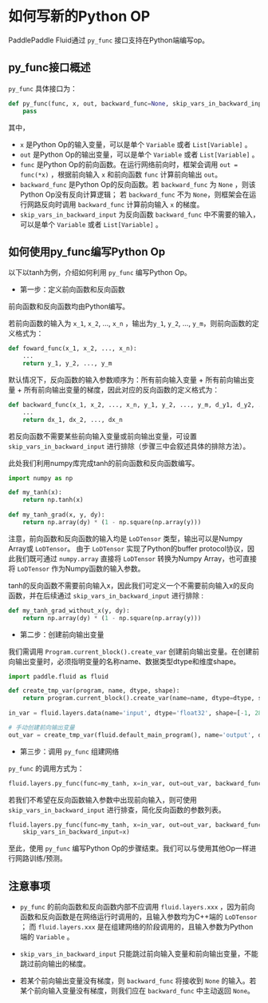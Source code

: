 # 如何写新的Python OP

PaddlePaddle Fluid通过 `py_func` 接口支持在Python端编写op。 


## py_func接口概述

`py_func` 具体接口为：

```Python
def py_func(func, x, out, backward_func=None, skip_vars_in_backward_input=None):
    pass
```

其中，

- `x` 是Python Op的输入变量，可以是单个 `Variable` 或者 `List[Variable]` 。
- `out` 是Python Op的输出变量，可以是单个 `Variable` 或者 `List[Variable]` 。
- `func` 是Python Op的前向函数。在运行网络前向时，框架会调用 `out = func(*x)` ，根据前向输入 `x` 和前向函数 `func` 计算前向输出 `out`。
- `backward_func` 是Python Op的反向函数。若 `backward_func` 为 `None` ，则该Python Op没有反向计算逻辑；
  若 `backward_func` 不为 `None`，则框架会在运行网路反向时调用 `backward_func` 计算前向输入 `x` 的梯度。
- `skip_vars_in_backward_input` 为反向函数 `backward_func` 中不需要的输入，可以是单个 `Variable` 或者 `List[Variable]` 。


## 如何使用py_func编写Python Op

以下以tanh为例，介绍如何利用 `py_func` 编写Python Op。

- 第一步：定义前向函数和反向函数

前向函数和反向函数均由Python编写。

若前向函数的输入为 `x_1`, `x_2`, ..., `x_n` ，输出为`y_1`, `y_2`, ..., `y_m`，则前向函数的定义格式为：
```Python
def foward_func(x_1, x_2, ..., x_n):
    ...
    return y_1, y_2, ..., y_m
```

默认情况下，反向函数的输入参数顺序为：所有前向输入变量 + 所有前向输出变量 + 所有前向输出变量的梯度，因此对应的反向函数的定义格式为：
```Python
def backward_func(x_1, x_2, ..., x_n, y_1, y_2, ..., y_m, d_y1, d_y2, ..., d_ym):
    ...
    return dx_1, dx_2, ..., dx_n
```

若反向函数不需要某些前向输入变量或前向输出变量，可设置 `skip_vars_in_backward_input` 进行排除（步骤三中会叙述具体的排除方法）。

此处我们利用numpy库完成tanh的前向函数和反向函数编写。

```Python
import numpy as np

def my_tanh(x):
    return np.tanh(x)
    
def my_tanh_grad(x, y, dy):
    return np.array(dy) * (1 - np.square(np.array(y)))
```

注意，前向函数和反向函数的输入均是 `LoDTensor` 类型，输出可以是Numpy Array或 `LoDTensor`。
由于 `LoDTensor` 实现了Python的buffer protocol协议，因此我们既可通过 `numpy.array` 直接将 `LoDTensor` 转换为Numpy Array，也可直接将 `LoDTensor` 作为Numpy函数的输入参数。

tanh的反向函数不需要前向输入x，因此我们可定义一个不需要前向输入x的反向函数，并在后续通过 `skip_vars_in_backward_input` 进行排除 :

```Python
def my_tanh_grad_without_x(y, dy):
    return np.array(dy) * (1 - np.square(np.array(y)))
```

- 第二步：创建前向输出变量

我们需调用 `Program.current_block().create_var` 创建前向输出变量。在创建前向输出变量时，必须指明变量的名称name、数据类型dtype和维度shape。

```Python
import paddle.fluid as fluid

def create_tmp_var(program, name, dtype, shape):
    return program.current_block().create_var(name=name, dtype=dtype, shape=shape)
    
in_var = fluid.layers.data(name='input', dtype='float32', shape=[-1, 28, 28])

# 手动创建前向输出变量
out_var = create_tmp_var(fluid.default_main_program(), name='output', dtype='float32', shape=[-1, 28, 28])
```

- 第三步：调用 `py_func` 组建网络

`py_func` 的调用方式为：

```Python
fluid.layers.py_func(func=my_tanh, x=in_var, out=out_var, backward_func=my_tanh_grad)
```

若我们不希望在反向函数输入参数中出现前向输入，则可使用 `skip_vars_in_backward_input` 进行排查，简化反向函数的参数列表。

```Python
fluid.layers.py_func(func=my_tanh, x=in_var, out=out_var, backward_func=my_tanh_grad_without_x,
    skip_vars_in_backward_input=x)
```

至此，使用 `py_func` 编写Python Op的步骤结束。我们可以与使用其他Op一样进行网路训练/预测。


## 注意事项

- `py_func` 的前向函数和反向函数内部不应调用 `fluid.layers.xxx` ，因为前向函数和反向函数是在网络运行时调用的，且输入参数均为C++端的 `LoDTensor` ；
  而 `fluid.layers.xxx` 是在组建网络的阶段调用的，且输入参数为Python端的 `Variable` 。
  
- `skip_vars_in_backward_input` 只能跳过前向输入变量和前向输出变量，不能跳过前向输出的梯度。

- 若某个前向输出变量没有梯度，则 `backward_func` 将接收到 `None` 的输入。若某个前向输入变量没有梯度，则我们应在 `backward_func` 中主动返回
  `None`。
  
